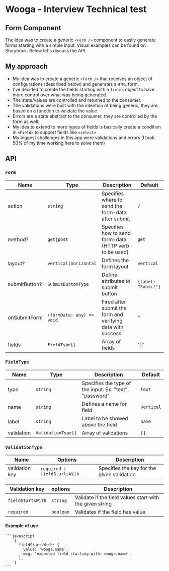 # Wooga - Interview Technical test

## Form Component

The idea was to create a generic `<Form />` component to easily generate forms starting with a
simple input. Visual examples can be found on Storybook. Below let's discuss the API.

## My approach

- My idea was to create a generic `<Form />` that receives an object of configurations (described
  below) and generates a `HTML` form.
- I've decided to create the fields starting with a `fields` object to have more control over what
  was being generated.
- The state/values are controlled and returned to the consumer.
- The validations were built with the intention of being generic, they are based on a function to
  validate the value
- Errors are a state abstract to the consumer, they are controlled by the form as well.
- My idea to extend to more types of fields is basically create a condition in `<Field>` to support
  fields like `<select>`
- My biggest challenges in this app were validations and errors (I took 50% of my time working here
  to solve them)

## API

### `Form`

| Name          | Type                      | Description                                                 | Default             |
| ------------- | ------------------------- | ----------------------------------------------------------- | ------------------- |
| action        | `string`                  | Specifies where to send the form-data after submit          | `/`                 |
| method?       | `get\|post`               | Specifies how to send form-data (HTTP verb to be used)      | `get`               |
| layout?       | `vertical\|horizontal`    | Defines the form layout                                     | `vertical`          |
| submitButton? | `SubmitButtonType`        | Define attributes to submit button                          | `{label: "Submit"}` |
| onSubmitForm  | `(formData: any) => void` | Fired after submit the form and verifying data with success | ''                  |
| fields        | `FieldType[]`             | Array of fields                                             | '[]'                |

### `FieldType`

| Name       | Type               | Description                                             | Default    |
| ---------- | ------------------ | ------------------------------------------------------- | ---------- |
| type       | `string`           | Specifies the type of the input. Ex. "text", "password" | `text`     |
| name       | `string`           | Defines a name for field                                | `vertical` |
| label      | `string`           | Label to be showed above the field                      | `name`     |
| validation | `ValidationType[]` | Array of validations                                    | `[]`       |

### `ValidationType`

| Name           | Options                       | Description                                |
| -------------- | ----------------------------- | ------------------------------------------ |
| validation key | `required \| fieldStartsWith` | Specifies the key for the given validation |

| Validation key    | options   | Description                                              |
| ----------------- | --------- | -------------------------------------------------------- |
| `fieldStartsWith` | `string`  | Validate if the field values start with the given string |
| `required`        | `boolean` | Validates if the field has value                         |

#### Example of use

    ```javascript
        {
          fieldStartsWith: {
            value: 'wooga.name',
            msg: 'expected field starting with: wooga.name',
          },
        }
    ```
